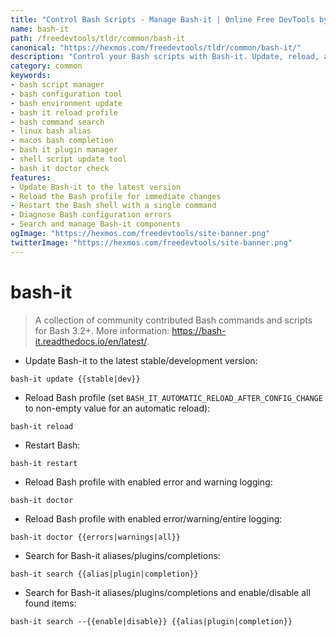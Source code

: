 ```yaml
---
title: "Control Bash Scripts - Manage Bash-it | Online Free DevTools by Hexmos"
name: bash-it
path: /freedevtools/tldr/common/bash-it
canonical: "https://hexmos.com/freedevtools/tldr/common/bash-it/"
description: "Control your Bash scripts with Bash-it. Update, reload, and restart your Bash environment with ease. Free online tool, no registration required."
category: common
keywords:
- bash script manager
- bash configuration tool
- bash environment update
- bash it reload profile
- bash command search
- linux bash alias
- macos bash completion
- bash it plugin manager
- shell script update tool
- bash it doctor check
features:
- Update Bash-it to the latest version
- Reload the Bash profile for immediate changes
- Restart the Bash shell with a single command
- Diagnose Bash configuration errors
- Search and manage Bash-it components
ogImage: "https://hexmos.com/freedevtools/site-banner.png"
twitterImage: "https://hexmos.com/freedevtools/site-banner.png"
---
```


# bash-it

> A collection of community contributed Bash commands and scripts for Bash 3.2+.
> More information: <https://bash-it.readthedocs.io/en/latest/>.

- Update Bash-it to the latest stable/development version:

`bash-it update {{stable|dev}}`

- Reload Bash profile (set `BASH_IT_AUTOMATIC_RELOAD_AFTER_CONFIG_CHANGE` to non-empty value for an automatic reload):

`bash-it reload`

- Restart Bash:

`bash-it restart`

- Reload Bash profile with enabled error and warning logging:

`bash-it doctor`

- Reload Bash profile with enabled error/warning/entire logging:

`bash-it doctor {{errors|warnings|all}}`

- Search for Bash-it aliases/plugins/completions:

`bash-it search {{alias|plugin|completion}}`

- Search for Bash-it aliases/plugins/completions and enable/disable all found items:

`bash-it search --{{enable|disable}} {{alias|plugin|completion}}`

